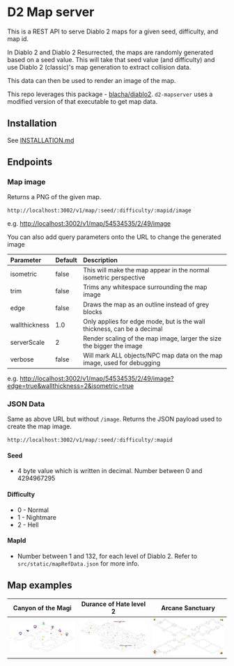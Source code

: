 # D2 Map server

This is a REST API to serve Diablo 2 maps for a given seed, difficulty, and map id.

In Diablo 2 and Diablo 2 Resurrected, the maps are randomly generated based on a seed value.
This will take that seed value (and difficulty) and use Diablo 2 (classic)'s map generation to extract collision data.

This data can then be used to render an image of the map.

This repo leverages this package - [blacha/diablo2](https://github.com/blacha/diablo2/tree/master/packages/map).
`d2-mapserver` uses a modified version of that executable to get map data.

## Installation

See [INSTALLATION.md](./INSTALLATION.md)

## Endpoints

### Map image

Returns a PNG of the given map.

```
http://localhost:3002/v1/map/:seed/:difficulty/:mapid/image
```

e.g. <http://localhost:3002/v1/map/54534535/2/49/image>

You can also add query parameters onto the URL to change the generated image

| Parameter     | Default | Description                                                             |
| :------------ | :------ | :---------------------------------------------------------------------- |
| isometric     | false   | This will make the map appear in the normal isometric perspective       |
| trim          | false   | Trims any whitespace surrounding the map image                          |
| edge          | false   | Draws the map as an outline instead of grey blocks                      |
| wallthickness | 1.0     | Only applies for edge mode, but is the wall thickness, can be a decimal |
| serverScale   | 2       | Render scaling of the map image, larger the size the bigger the image   |
| verbose       | false   | Will mark ALL objects/NPC map data on the map image, used for debugging |

e.g. <http://localhost:3002/v1/map/54534535/2/49/image?edge=true&wallthickness=2&isometric=true>

### JSON Data

Same as above URL but without `/image`.
Returns the JSON payload used to create the map image.

```
http://localhost:3002/v1/map/:seed/:difficulty/:mapid
```

#### Seed

- 4 byte value which is written in decimal.
  Number between 0 and 4294967295

#### Difficulty

- 0 - Normal
- 1 - Nightmare
- 2 - Hell

#### MapId

- Number between 1 and 132, for each level of Diablo 2.
  Refer to `src/static/mapRefData.json` for more info.

## Map examples

| Canyon of the Magi | Durance of Hate level 2 | Arcane Sanctuary |
| :----------------: | :---------------------: | :--------------: |
|  ![](canyon.png)   |    ![](durance2.png)    | ![](arcane.png)  |
